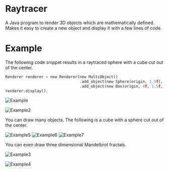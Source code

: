 # Raytracer
A Java program to render 3D objects which are mathematically defined. Makes it easy to create a new object and display it with a few lines of code.

# Example
The following code snippet results in a raytraced sphere with a cube cut out of the center.

```Python
Renderer renderer = new Renderer(new MultiObject()
                                 .add_object(new Sphere(origin, 1.5f), true)
                                 .add_object(new Box(origin, 4f, 1.5f, 1.5f), false));
renderer.display();
```

![Example](https://github.com/mattBoros/Raytracer/blob/master/example.png?raw=true)


![Example2](https://github.com/mattBoros/Raytracer/blob/master/example2.png?raw=true)


You can draw many objects. The following is a cube with a sphere cut out of the center.

![Example5](https://github.com/mattBoros/Raytracer/blob/master/example5.png?raw=true)
![Example6](https://github.com/mattBoros/Raytracer/blob/master/example6.png?raw=true)
![Example7](https://github.com/mattBoros/Raytracer/blob/master/example7.png?raw=true)


You can even draw three dimensional Mandelbrot fractals.


![Example3](https://github.com/mattBoros/Raytracer/blob/master/example3.png?raw=true)


![Example4](https://github.com/mattBoros/Raytracer/blob/master/example4.png?raw=true)



